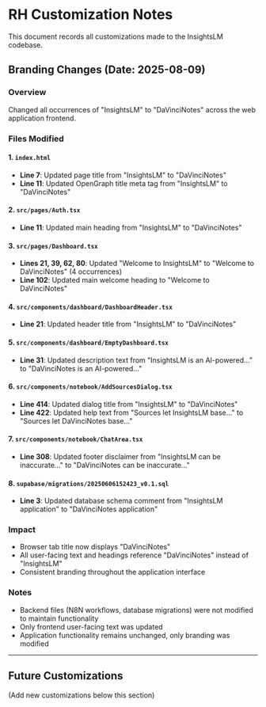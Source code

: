 # RH Customization Notes

This document records all customizations made to the InsightsLM codebase.

## Branding Changes (Date: 2025-08-09)

### Overview
Changed all occurrences of "InsightsLM" to "DaVinciNotes" across the web application frontend.

### Files Modified

#### 1. `index.html`
- **Line 7**: Updated page title from "InsightsLM" to "DaVinciNotes"
- **Line 11**: Updated OpenGraph title meta tag from "InsightsLM" to "DaVinciNotes"

#### 2. `src/pages/Auth.tsx`
- **Line 11**: Updated main heading from "InsightsLM" to "DaVinciNotes"

#### 3. `src/pages/Dashboard.tsx`
- **Lines 21, 39, 62, 80**: Updated "Welcome to InsightsLM" to "Welcome to DaVinciNotes" (4 occurrences)
- **Line 102**: Updated main welcome heading to "Welcome to DaVinciNotes"

#### 4. `src/components/dashboard/DashboardHeader.tsx`
- **Line 21**: Updated header title from "InsightsLM" to "DaVinciNotes"

#### 5. `src/components/dashboard/EmptyDashboard.tsx`
- **Line 31**: Updated description text from "InsightsLM is an AI-powered..." to "DaVinciNotes is an AI-powered..."

#### 6. `src/components/notebook/AddSourcesDialog.tsx`
- **Line 414**: Updated dialog title from "InsightsLM" to "DaVinciNotes"
- **Line 422**: Updated help text from "Sources let InsightsLM base..." to "Sources let DaVinciNotes base..."

#### 7. `src/components/notebook/ChatArea.tsx`
- **Line 308**: Updated footer disclaimer from "InsightsLM can be inaccurate..." to "DaVinciNotes can be inaccurate..."

#### 8. `supabase/migrations/20250606152423_v0.1.sql`
- **Line 3**: Updated database schema comment from "InsightsLM application" to "DaVinciNotes application"

### Impact
- Browser tab title now displays "DaVinciNotes"
- All user-facing text and headings reference "DaVinciNotes" instead of "InsightsLM"
- Consistent branding throughout the application interface

### Notes
- Backend files (N8N workflows, database migrations) were not modified to maintain functionality
- Only frontend user-facing text was updated
- Application functionality remains unchanged, only branding was modified

---

## Future Customizations
(Add new customizations below this section)
